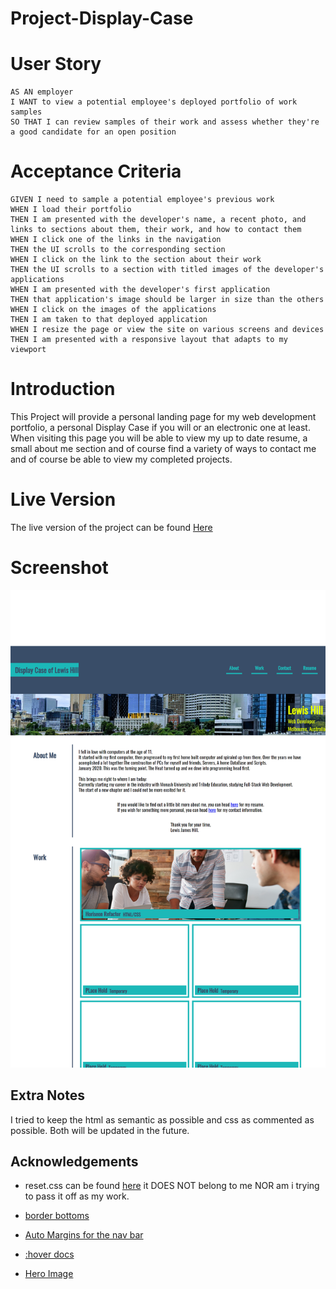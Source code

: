 # Project-Display-Case

# User Story
```
AS AN employer
I WANT to view a potential employee's deployed portfolio of work samples
SO THAT I can review samples of their work and assess whether they're a good candidate for an open position
```

# Acceptance Criteria
```
GIVEN I need to sample a potential employee's previous work
WHEN I load their portfolio
THEN I am presented with the developer's name, a recent photo, and links to sections about them, their work, and how to contact them
WHEN I click one of the links in the navigation
THEN the UI scrolls to the corresponding section
WHEN I click on the link to the section about their work
THEN the UI scrolls to a section with titled images of the developer's applications
WHEN I am presented with the developer's first application
THEN that application's image should be larger in size than the others
WHEN I click on the images of the applications
THEN I am taken to that deployed application
WHEN I resize the page or view the site on various screens and devices
THEN I am presented with a responsive layout that adapts to my viewport
```


# Introduction

This Project will provide a personal landing page for my web development portfolio, a personal Display Case if you will or an electronic one at least.
When visiting this page you will be able to view my up to date resume, a small about me section and of course find a variety of ways to contact me and of course be able to view my completed projects.


# Live Version 
The live version of the project can be found [Here](https://lewy192.github.io/Project-Display-Case/)


# Screenshot

![screenshot-of-stie](assets/images/lewy192.github.io_Project-Display-Case_.png)


## Extra Notes

I tried to keep the html as semantic as possible and css as commented as possible. Both will be updated in the future.


## Acknowledgements
- reset.css can be found [here](https://gist.github.com/DavidWells/18e73022e723037a50d6) it DOES NOT belong to me NOR am i trying to pass it off as my work.

- [border bottoms](https://www.steckinsights.com/shorten-length-border-bottom-pure-css/)

- [Auto Margins for the nav bar](https://css-tricks.com/how-auto-margins-work-in-flexbox/)
- [:hover docs](https://developer.mozilla.org/en-US/docs/Web/CSS/:hover)
- [Hero Image](https://www.w3schools.com/howto/howto_css_hero_image.asp)

